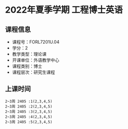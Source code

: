 # 2022年夏季学期 工程博士英语 






## 课程信息

- 课程号：FORL7201U.04
- 学分：2
- 教学类型：理论课
- 开课单位：外语教学中心
- 课程类别：博士
- 课程层次：研究生课程

## 上课时间

```
2~3周 2405 :1(2,3,4,5)
2~3周 2405 :2(2,3,4,5)
2~3周 2405 :3(2,3,4,5)
2~3周 2405 :4(2,3,4,5)
2~3周 2405 :5(2,3,4,5)
```

